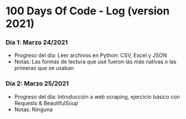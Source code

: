 # 100 Days Of Code - Log (version 2021)

### Día 1: Marzo 24/2021
- Progreso del día: Leer archivos en Python: CSV, Excel y JSON
- Notas: Las formas de lectura que usé fueron las más nativas o las primeras que se usaban

### Día 2: Marzo 25/2021
- Progreso del día: Introducción a web scraping, ejercicio básico con Requests & BeautifulSoup
- Notas: Ninguna
